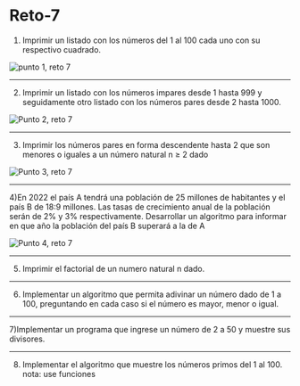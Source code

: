 # Reto-7

1) Imprimir un listado con los números del 1 al 100 cada uno con su respectivo cuadrado.

![punto 1, reto 7](https://user-images.githubusercontent.com/124641609/227823048-587494d0-c963-47df-8b1a-473adaf7a301.JPG)


---

2) Imprimir un listado con los números impares desde 1 hasta 999 y seguidamente otro listado con los números pares desde 2 hasta 1000.


![Punto 2, reto 7](https://user-images.githubusercontent.com/124641609/227821129-b33d9fcf-c50d-45fd-bf20-7e5da7713711.JPG)


---

3) Imprimir los números pares en forma descendente hasta 2 que son menores o iguales a un número natural n ≥ 2 dado

![Punto 3, reto 7](https://user-images.githubusercontent.com/124641609/227827576-275c1292-5569-4f7e-b80b-c8093ae7ff80.JPG)


---

4)En 2022 el país A tendrá una población de 25 millones de habitantes y el país B de 18:9 millones. Las tasas de crecimiento anual de la población serán de 2% y 3% respectivamente. Desarrollar un algoritmo para informar en que año la población del país B superará a la de A 

![Punto 4, reto 7](https://user-images.githubusercontent.com/124641609/227837370-3f40f7e3-ad45-44df-98fd-d592d6a0dcab.JPG)


---

5) Imprimir el factorial de un numero natural n dado.

---

6) Implementar un algoritmo que permita adivinar un número dado de 1 a 100, preguntando en cada caso si el número es mayor, menor o igual.


---

7)Implementar un programa que ingrese un número de 2 a 50 y muestre sus divisores.

---

8) Implementar el algoritmo que muestre los números primos del 1 al 100. nota: use funciones

